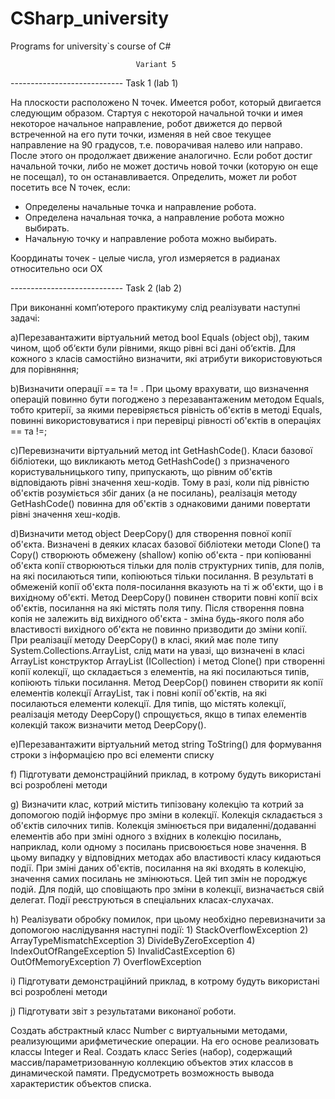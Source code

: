 # CSharp_university
Programs for university`s course of C#

                                Variant 5

----------------------------  Task 1 (lab 1)

На плоскости расположено N точек. Имеется робот, который двигается следующим образом. 
Стартуя с некоторой начальной точки и имея некоторое начальное направление, 
робот движется до первой встреченной на его пути точки, изменяя в ней свое текущее 
направление на 90 градусов, т.е. поворачивая налево или направо. 
После этого он продолжает движение аналогично. 
Если робот достиг начальной точки, либо не может достичь новой точки (которую он еще не посещал), 
то он останавливается. Определить, может ли робот посетить все N точек, если:

-	Определены начальные точка и направление робота. 
-	Определена начальная точка, а направление робота можно выбирать. 
-	Начальную точку и направление робота можно выбирать.

Координаты точек - целые числа, угол измеряется в радианах относительно оси ОХ

----------------------------  Task 2 (lab 2)

При виконанні комп’ютерого практикуму слід реалізувати наступні задачі:

  a)Перезавантажити віртуальний метод bool Equals (object obj), таким чином, щоб об‘єкти 
    були рівними, якщо рівні всі дані об‘єктів. Для кожного з класів самостійно визначити, 
    які атрибути використовуються для порівняння;
    
  b)Визначити операції == та != . При цьому врахувати, що визначення операцій повинно бути 
    погоджено з перезавантаженим методом Equals, тобто критерії, за якими перевіряється рівність
    об'єктів в методі Equals, повинні використовуватися і при перевірці рівності об'єктів в операціях == та !=;
    
  c)Перевизначити віртуальний метод int GetHashCode(). Класи базової бібліотеки, що викликають
    метод GetHashCode() з призначеного користувальницького типу, припускають, що рівним об'єктів
    відповідають рівні значення хеш-кодів. Тому в разі, коли під рівністю об'єктів розуміється 
    збіг даних (а не посилань), реалізація методу GetHashCode() повинна для об'єктів з 
    однаковими даними повертати рівні значення хеш-кодів.
    
  d)Визначити метод object DeepCopy() для створення повної копії об'єкта. Визначені в деяких 
    класах базової бібліотеки методи Clone() та Copy() створюють обмежену (shallow) копію об'єкта - 
    при копіюванні об'єкта копії створюються тільки для полів структурних типів, для полів, на які 
    посилаються типи, копіюються тільки посилання. В результаті в обмеженій копії об'єкта поля-посилання 
    вказують на ті ж об'єкти, що і в вихідному об'єкті. Метод DeepCopy() повинен створити повні копії всіх об'єктів, 
    посилання на які містять поля типу. Після створення повна копія не залежить від вихідного об'єкта - зміна 
    будь-якого поля або властивості вихідного об'єкта не повинно призводити до зміни копії. При реалізації методу 
    DeepCopy() в класі, який має поле типу System.Collections.ArrayList, слід мати на увазі, що визначені в класі 
    ArrayList конструктор ArrayList (ICollection) і метод Clone() при створенні копії колекції, що складається з 
    елементів, на які посилаються типів, копіюють тільки посилання. Метод DeepCop() повинен створити як копії 
    елементів колекції ArrayList, так і повні копії об'єктів, на які посилаються елементи колекції. Для типів, що 
    містять колекції, реалізація методу DeepCopy() спрощується, якщо в типах елементів колекцій 
    також визначити метод DeepCopy().
    
  e)Перезавантажити віртуальний метод string ToString() для формування строки з інформацією про всі елементи списку
  
  f)	Підготувати демонстраційний приклад, в котрому будуть використані всі розроблені методи
  
  g)	Визначити клас, котрий містить типізовану колекцію та котрий за допомогою подій інформує про зміни в колекції.
    Колекція складається з об'єктів силочних типів. Колекція змінюється при видаленні/додаванні елементів або 
    при зміні одного з вхідних в колекцію посилань, наприклад, коли одному з посилань присвоюється нове значення. 
    В цьому випадку у відповідних методах або властивості класу кидаються події.
    При зміні даних об'єктів, посилання на які входять в колекцію, значення самих посилань не змінюються.
    Цей тип змін не породжує подій.
    Для подій, що сповіщають про зміни в колекції, визначається свій делегат. 
    Події реєструються в спеціальних класах-слухачах.
    
  h)	Реалізувати обробку помилок, при цьому необхідно перевизначити за допомогою наслідування наступні події: 
    1) StackOverflowException 
    2) ArrayTypeMismatchException 
    3) DivideByZeroException 
    4) IndexOutOfRangeException 
    5) InvalidCastException 
    6) OutOfMemoryException 
    7) OverflowException 
    
  i)	Підготувати демонстраційний приклад, в котрому будуть використані всі розроблені методи
  
  j)	Підготувати звіт з результатами виконаної роботи.

Создать абстрактный класс Number c виртуальными методами, реализующими арифметические операции. 
На его основе реализовать классы Integer и Real.
Создать класс Series (набор), содержащий массив/параметризованную коллекцию 
объектов этих классов в динамической памяти. 
Предусмотреть возможность вывода  характеристик объектов списка. 

